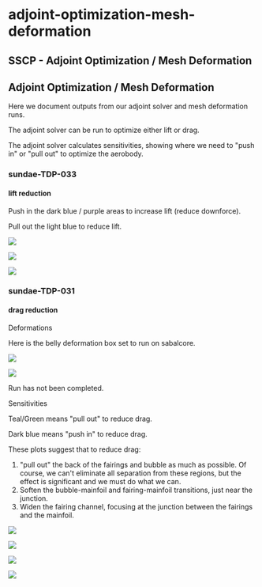 # adjoint-optimization-mesh-deformation

## SSCP - Adjoint Optimization / Mesh Deformation

## Adjoint Optimization / Mesh Deformation

Here we document outputs from our adjoint solver and mesh deformation runs.

The adjoint solver can be run to optimize either lift or drag.

The adjoint solver calculates sensitivities, showing where we need to "push in" or "pull out" to optimize the aerobody.

### sundae-TDP-033

#### lift reduction

Push in the dark blue / purple areas to increase lift (reduce downforce).

Pull out the light blue to reduce lift.

![](../../../../../assets/image_3850bfe6ce.png)

![](../../../../../assets/image_b65d0a34e3.png)

![](../../../../../assets/image_de6e3eeee0.png)

&#x20;&#x20;

### sundae-TDP-031

#### drag reduction

Deformations

Here is the belly deformation box set to run on sabalcore.

![](../../../../../assets/image_83580317b2.png)

![](../../../../../assets/image_7bbc6a499b.png)

Run has not been completed.

Sensitivities

Teal/Green means "pull out" to reduce drag.

Dark blue means "push in" to reduce drag.

These plots suggest that to reduce drag:

1. "pull out" the back of the fairings and bubble as much as possible.  Of course, we can't eliminate all separation from these regions, but the effect is significant and we must do what we can.
2. Soften the bubble-mainfoil and fairing-mainfoil transitions, just near the junction.
3. Widen the fairing channel, focusing at the junction between the fairings and the mainfoil.

![](../../../../../assets/image_0a367d2e0e.png)

![](../../../../../assets/image_4ba42ce1a7.png)

![](../../../../../assets/image_cb34795f6d.png)

![](../../../../../assets/image_ecaef06a8b.png)
